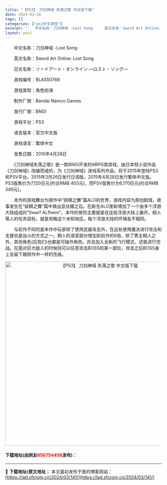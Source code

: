 ```yaml
---
title: "【PS3】 刀剑神域 失落之歌 中文版下载"
date: 2024-03-28
tags: []
categories: ["ps3中文游戏"]
excerpt: "　　中文名称：刀剑神域 -Lost Song- 　　英文名称：Sword Art Online: Lost Song 　　日文名称：ソードアート・オンライン &mdash;ロスト・ソング&mdash; 　　游戏编号：BLAS50789 　　游戏类型：角色扮演 　　制作厂商：Bandai Namco &hellip;"
layout: post
---
```


 <p>　　中文名称：刀剑神域 -Lost Song-</p> <p>　　英文名称：Sword Art Online: Lost Song</p> <p>　　日文名称：ソードアート・オンライン &mdash;ロスト・ソング&mdash;</p> <p>　　游戏编号：BLAS50789</p> <p>　　游戏类型：角色扮演</p> <p>　　制作厂商：Bandai Namco Games</p> <p>　　发行厂商：BNGI</p> <p>　　游戏平台：PS3</p> <p>　　语言版本：官方中文版</p> <p>　　游戏语言：繁体中文</p> <p>　　发售日期：2015年4月28日</p> <p>　　《刀剑神域失落之歌》是一款BNGI开发的ARPG类游戏，由日本轻小说作品《刀剑神域》改编而成的，为《刀剑神域》游戏系列作品。将于2015年登陆PS3和PSV平台。2015年3月26日发行日语版，2015年4月28日发行繁体中文版。PS3版售价为7,120日元(约合RMB 403元)，而PSV版售价为6,170日元(约合RMB 349元)。</p> <p>　　本作的游戏舞台为原作中&ldquo;妖精之舞&rdquo;篇ALO的世界，游戏内容为原创剧情，故事发生在&ldquo;妖精之舞&rdquo;篇中救出亚丝娜之后。在新生ALO里新增加了一个由多个浮游大陆组成的&ldquo;Swarf ALfheim&rdquo;。本作的冒险主要就是在这些浮游大陆上展开。桐人等人的任务目标，就是攻略这个未知地区。每个浮游大陆的环境各不相同。</p> <p>　　与前作不同的是本作中玩家除了使用武器攻击外，在远处使用魔法进行攻击和支援也是战斗的方式之一。桐人的语音部分增加到前作的6倍，除了男主桐人之外，其他角色(后宫们)也都是可操作角色。并且加入全新的飞行模式，还能进行空战。在面对巨大敌人的时候则可以任意攻击BOSS的某一部位，攻击之后BOSS身上会留下跟原作中一样的伤痕。</p> <p align="center"><img align="" border="0" src="https://lad.sfcrom.cn/wp-content/uploads/2024/03/20240328_66050e9025885.jpg" width="590" alt="【PS3】 刀剑神域 失落之歌 中文版下载" /></p> <p><h4>下载地址(由网友<font color="red">656754456</font>发布)：</h4></p> 

---
📖 **下载地址/原文地址：** 本文最初发布于我的博客网站：[https://lad.sfcrom.cn/2024/03/141/](https://lad.sfcrom.cn/2024/03/141/)
